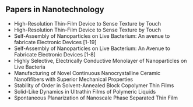 <h2> Papers in Nanotechnology</h2>

<ul>

                             

 <li><a target="_blank" href="https://github.com/manjunath5496/Papers-in-Nanotechnology/blob/master/ntech(1).pdf" style="text-decoration:none;">High-Resolution Thin-Film Device to Sense Texture by Touch</a></li>

 <li><a target="_blank" href="https://github.com/manjunath5496/Papers-in-Nanotechnology/blob/master/ntech(2).pdf" style="text-decoration:none;">High-Resolution Thin-Film Device to Sense Texture by Touch</a></li>

<li><a target="_blank" href="https://github.com/manjunath5496/Papers-in-Nanotechnology/blob/master/ntech(3).pdf" style="text-decoration:none;">Self-Assembly of Nanoparticles on Live Bacterium: An avenue to fabricate Electronic Devices [1-19]</a></li>
 <li><a target="_blank" href="https://github.com/manjunath5496/Papers-in-Nanotechnology/blob/master/ntech(4).pdf" style="text-decoration:none;">Self-Assembly of Nanoparticles on Live Bacterium: An Avenue to Fabricate Electronic Devices [1-8]</a></li>                              
<li><a target="_blank" href="https://github.com/manjunath5496/Papers-in-Nanotechnology/blob/master/ntech(5).pdf" style="text-decoration:none;">Highly Selective, Electrically Conductive Monolayer of Nanoparticles on Live Bacteria</a></li>
<li><a target="_blank" href="https://github.com/manjunath5496/Papers-in-Nanotechnology/blob/master/ntech(6).pdf" style="text-decoration:none;">Manufacturing of Novel Continuous Nanocrystalline Ceramic Nanofifibers with Superior Mechanical Properties</a></li>
 <li><a target="_blank" href="https://github.com/manjunath5496/Papers-in-Nanotechnology/blob/master/ntech(7).pdf" style="text-decoration:none;">Stability of Order in Solvent-Annealed Block Copolymer Thin Films</a></li>

 <li><a target="_blank" href="https://github.com/manjunath5496/Papers-in-Nanotechnology/blob/master/ntech(8).pdf" style="text-decoration:none;"> Solid-Like Dynamics in Ultrathin Films of Polymeric Liquids </a></li>
   <li><a target="_blank" href="https://github.com/manjunath5496/Papers-in-Nanotechnology/blob/master/ntech(9).pdf" style="text-decoration:none;">Spontaneous Planarization of Nanoscale Phase Separated Thin Film</a></li>
  



 </ul>
